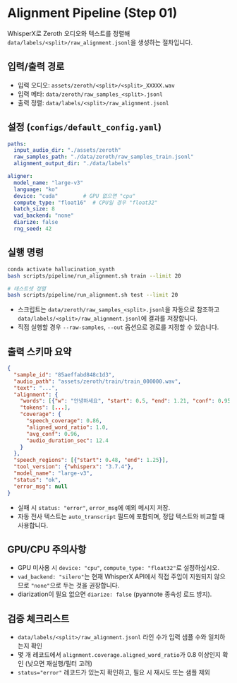 # Alignment Pipeline (Step 01)

WhisperX로 Zeroth 오디오와 텍스트를 정렬해 `data/labels/<split>/raw_alignment.jsonl`을 생성하는 절차입니다.

## 입력/출력 경로
- 입력 오디오: `assets/zeroth/<split>/<split>_XXXXX.wav`
- 입력 메타: `data/zeroth/raw_samples_<split>.jsonl`
- 출력 정렬: `data/labels/<split>/raw_alignment.jsonl`

## 설정 (`configs/default_config.yaml`)
```yaml
paths:
  input_audio_dir: "./assets/zeroth"
  raw_samples_path: "./data/zeroth/raw_samples_train.jsonl"
  alignment_output_dir: "./data/labels"

aligner:
  model_name: "large-v3"
  language: "ko"
  device: "cuda"        # GPU 없으면 "cpu"
  compute_type: "float16"  # CPU일 경우 "float32"
  batch_size: 8
  vad_backend: "none"
  diarize: false
  rng_seed: 42
```

## 실행 명령
```bash
conda activate hallucination_synth
bash scripts/pipeline/run_alignment.sh train --limit 20

# 테스트셋 정렬
bash scripts/pipeline/run_alignment.sh test --limit 20
```
- 스크립트는 `data/zeroth/raw_samples_<split>.jsonl`을 자동으로 참조하고 `data/labels/<split>/raw_alignment.jsonl`에 결과를 저장합니다.
- 직접 실행할 경우 `--raw-samples`, `--out` 옵션으로 경로를 지정할 수 있습니다.

## 출력 스키마 요약
```json
{
  "sample_id": "85aeffabd848c1d3",
  "audio_path": "assets/zeroth/train/train_000000.wav",
  "text": "...",
  "alignment": {
    "words": [{"w": "안녕하세요", "start": 0.5, "end": 1.21, "conf": 0.95}],
    "tokens": [...],
    "coverage": {
      "speech_coverage": 0.86,
      "aligned_word_ratio": 1.0,
      "avg_conf": 0.96,
      "audio_duration_sec": 12.4
    }
  },
  "speech_regions": [{"start": 0.48, "end": 1.25}],
  "tool_version": {"whisperx": "3.7.4"},
  "model_name": "large-v3",
  "status": "ok",
  "error_msg": null
}
```
- 실패 시 `status: "error"`, `error_msg`에 예외 메시지 저장.
- 자동 전사 텍스트는 `auto_transcript` 필드에 포함되며, 정답 텍스트와 비교할 때 사용합니다.

## GPU/CPU 주의사항
- GPU 미사용 시 `device: "cpu"`, `compute_type: "float32"`로 설정하십시오.
- `vad_backend: "silero"`는 현재 WhisperX API에서 직접 주입이 지원되지 않으므로 `"none"`으로 두는 것을 권장합니다.
- diarization이 필요 없으면 `diarize: false` (pyannote 종속성 로드 방지).

## 검증 체크리스트
- `data/labels/<split>/raw_alignment.jsonl` 라인 수가 입력 샘플 수와 일치하는지 확인
- 몇 개 레코드에서 `alignment.coverage.aligned_word_ratio`가 0.8 이상인지 확인 (낮으면 재실행/필터 고려)
- `status="error"` 레코드가 있는지 확인하고, 필요 시 재시도 또는 샘플 제외

